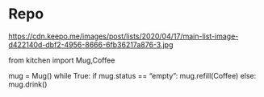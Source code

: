# Repo

https://cdn.keepo.me/images/post/lists/2020/04/17/main-list-image-d422140d-dbf2-4956-8666-6fb36217a876-3.jpg


from kitchen import Mug,Coffee

mug = Mug()
while True:
      if mug.status == “empty”:
            mug.refill(Coffee)
      else:
            mug.drink()
